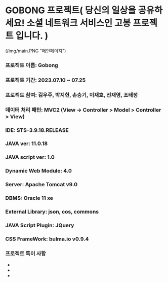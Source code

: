 # GOBONG 프로젝트( 당신의 일상을 공유하세요! 소셜 네트워크 서비스인 고봉 프로젝트 입니다. )

(/img/main.PNG "메인페이지")

### 프로젝트 이름: Gobong
### 프로젝트 기간: 2023.07.10 ~ 07.25
### 프로젝트 참여: 김우주, 박지현, 손승기, 이재호, 전재영, 조태정
### 데이터 처리 패턴: MVC2 (View -> Controller > Model > Controller > View)
### IDE: STS-3.9.18.RELEASE
### JAVA ver: 11.0.18
### JAVA script ver: 1.0
### Dynamic Web Module: 4.0
### Server: Apache Tomcat v9.0
### DBMS: Oracle 11 xe
### External Library: json, cos, commons
### JAVA Script Plugin: JQuery
### CSS FrameWork: bulma.io v0.9.4

### 프로젝트 특이 사항
- 
-
-

<br>